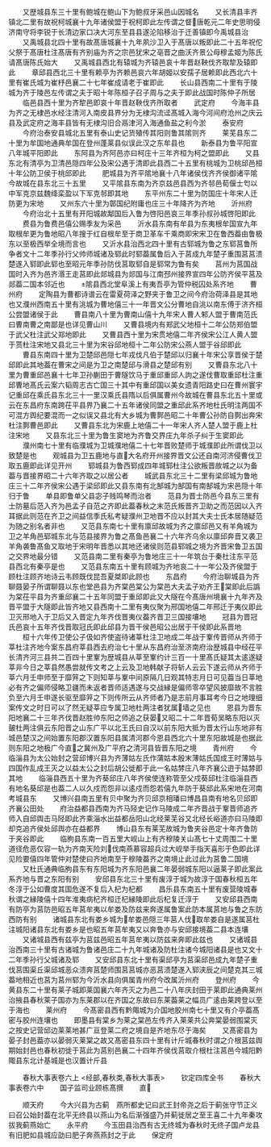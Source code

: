 <!-- { "loadSidebar": true } -->
　　又歴城县东三十里有鲍城在鲍山下为鲍叔牙采邑山因城名
　　又长清县丰齐镇北二里有故祝柯城襄十九年诸侯盟于祝柯即此左传谓之督唐乾元二年史思明侵济南守将李锐于长清边家口决大河东至县县遂沦陷移治于迁善镇即今禹城县治
　　又禹城县北四十里有故髙唐城襄十九年夙沙卫入于髙唐以叛即此二十五年祝佗父祭于髙唐杜注髙唐有齐别庙为齐之宗邑犹宋之亳晋之曲沃齐景公母穆孟姬为陈氏请髙唐陈氏始大
　　又禹城县西北有辕城为齐辕邑哀十年晋赵鞅伐齐取犂及辕即此
　　章邱县西北三十里有赖亭为齐赖邑哀六年胡姬以安孺子居赖即此西北六十里有崔氏城为崔杼邑襄二十七年崔成请老于崔即此
　　长山县西南二十里有于陵城为齐于陵邑左传谓之夫于昭十年陈桓子召子周与之夫于即此战国时陈仲子所居
　　临邑县西十里为齐犂邑即哀十年晋赵鞅伐齐所取者
　　武定府
　　今海丰县为齐之无棣邑水经注清河入南皮县界分为无棣沟流迳髙城入海今河间府沧州之庆云县及武定府之海丰县皆有无棣沟旧合鬲津河入海通鱼盐之利今淤
　　泰安府
　　今府治泰安县城北五里有泰山史记货殖传其阳则鲁其隂则齐
　　莱芜县东二十里为牟国地通典牟国在登州蓬莱县似误此汉之东牟县也
　　新泰县为鲁平阳宣八年城平阳即此
　　东阿县为齐阿邑亦曰柯庄十三年齐桓为柯之盟即此
　　又县东北有清亭为卫清邑隠四年公及宋公遇于清即此县西二十五里有桃城为卫桃邱邑桓十年公防卫侯于桃邱即此
　　肥城县为齐平隂地襄十八年诸侯伐齐齐侯御诸平隂今故城在县东北三十五里
　　又平隂县东南为齐京兹邑县西为齐邿邑荀偃士匄以中军克京兹魏绛栾盈以下军克邿即其地
　　东平州东二十里为防国庄十年宋人迁防更为宋地
　　又州东六十里为鄣国纪附庸也庄三十年降齐为齐地
　　沂州府
　　今府治北十五里有开阳城故鄅国后入鲁为啓阳邑哀三年季孙叔孙城啓阳即此
　　费县为鲁费邑僖公赐季友为采邑
　　沂水县东南有牟县为东夷根牟国宣九年取根牟更为鲁地昭八年搜于红自根牟至于商卫革车千乘商即宋宋卫在鲁西葢由鲁极东以至极西举全境而言也
　　又沂水县治西北四十里有古郓城为鲁之东郓莒鲁所争者文十二年季孙行父帅师城诸及郓此时郓葢属鲁后入于莒成九年楚子重围莒莒溃楚遂入郓即此郓也至昭元年季孙防伐莒取郓自是郓常为鲁有矣
　　莒州为莒国战国时入齐为邑齐湣王走莒即此郯城县为郯国与江南邳州接界宣四年公防齐侯平莒及郯葢二国本邻近也
　　隂县西北堂阜溪上有夷吾亭为管仲税囚处系齐地
　　曹州府
　　定陶县为曹都诗谱云在雷夏荷泽之野夹于鲁卫之间今府治荷泽县是其地也又濮州西南五十里有洮城为曹地僖三十一年晋文公分曹地自洮以南东傅于济齐桓公尝盟诸侯于此
　　曹县南八十里为曹南山僖十九年宋人曹人邾人盟于曹南范氏曰曹南曹之南鄙是也详见曹山川
　　又曹县境内有郑武父地桓十二年公防郑伯盟于武父杜注武父郑地即此
　　又曹县西十里为宋贯地僖二年齐侯宋公江人黄人盟于贳杜注宋地又县北三十里为宋谷邱地桓十二年公防宋公燕人盟于谷邱即此
　　曹县东南四十里为卫楚邱邑隠七年戎伐凡伯于楚邱以归襄十年宋公享晋侯于楚邱即此其地葢在曹宋之间是为卫之南楚邱与滑县之楚邱有别
　　又曹县东北八十里为曹重邱邑襄十七年卫孙蒯田于曹隧饮马于重邱重邱人訽之遂伐曹取重邱杜注重邱曹地髙氏云案六韬周志古亡国三十其中有重邱国以美女遗青阳路史曰在曹州寰宇记重邱在乘氏县东北三十一里汉乘氏县隋以后俱属曹州今故城在曹县东北五十里或云在东昌府东南跨茌平县界乃襄二十五年诸侯同盟之重邱此系齐地杜氏明注两国不可混方舆纪要混而一之似误又县北有大乡城为曹鄸邑昭二十年曹公孙防自鄸出奔宋杜注鄸曹邑即此
　　又曹县东北为宋鹿上地僖二十一年宋人齐人楚人盟于鹿上杜注宋地
　　又县东北三十里为鲁生窦地为齐鲁交界庄九年杀子纠于生窦即此
　　濮州南七十里有临濮城为卫城濮地僖二十七年晋败楚师于城濮即此所谓伐卫以致楚是也
　　观城县为卫五鹿地与直大名府开州接界晋文公还自南河济侵曹伐卫取五鹿即此详见开州
　　郓城县为鲁西郓成四年城郓杜注公欲叛晋故城之以为备葢与晋接界昭二十六年齐取之以居公者
　　城武县东北三十二里有梁邱城为鲁地庄三十二年齐侯宋公遇于梁邱即此又县东南有北郜城为郜国有南郜城为宋邑隠十年归于鲁
　　单县即鲁单父县宓子贱鸣琴而治者
　　范县为晋士防邑今县东三里有士防墓后范入齐为邑孟子自范之齐即此葢春秋之末范氏叛晋齐卫助之而范因以入齐耳据此则范在齐卫之间益信季氏私考疑濮州卫地晋不应以封其大夫士氏本居随疑范为随之别名者非也
　　又范县东南七十里有廪邱故城为齐之廪邱邑又有羊角城为卫之羊角邑郓城东北与范县接界为鲁之髙鱼邑襄二十六年齐乌余以廪邱奔晋又袭卫羊角袭鲁髙鱼又取地于宋明年晋悉以其地还诸侯则范县郓城之境为齐晋宋鲁卫五国之交界地最分错
　　又范县南二里有秦亭为鲁地庄三十一年筑台于秦杜注东平范县西北有秦亭是也
　　又范县东南五十里有顾城为齐地哀二十一年公及齐侯盟于顾杜注顾齐地诗云韦顾既伐昆吾夏桀即此顾也
　　东昌府
　　今府治聊城县为齐聊聂晏子所谓聊聂以东也堂邑县为齐棠邑棠公为棠邑大夫孟子劝齐王棠即此后譌为棠茌平县为齐重邱襄二十五年同盟于重邱即此又大隧在今髙唐州境襄十九年齐及晋平盟于大隧即此皆齐地又县西南十二里有夷仪聚为邢国地僖二年邢迁于夷仪即此卫灭邢地入于卫后又入晋定九年齐伐晋夷仪葢齐晋卫三国接壤地
　　冠县为晋冠氏邑哀十五年齐伐晋取冠氏即此邱县为晋干侯邑昭公出居于干侯即此系晋地
　　桓十六年传卫使公子伋如齐使盗待诸莘杜注卫地成二年战于鞌传晋师从齐师于莘杜注齐地今案东昌府莘县西去府治七十里从东昌府治至济南府治歴城县中经茌平长清齐河三县共二百四十里鞌为歴城县从莘至鞌约计三百一十里髙氏疑其太逺遂疑莘非今日之莘县然愚尝就传文考之上云及卫地韩献子将斩人云云下遂云师从齐师于莘六月壬申师至于靡笄之下则知莘与鞌中间原隔几日观其特志月日可见葢当日莘地必有齐之偏师侵略卫疆而未返者晋师适遇遂与交战縁是偏师零卒望风披靡故不言胜负至六月壬申遂长驱至靡笄之下则传所云从齐师者乃是志前月事耳考今日之地理细案传文之时日可以了然无疑莘应专属卫地杜两注者犹属墙之见也
　　恩县为晋东阳地襄二十三年齐伐晋赵胜帅东阳之师追之获晏又昭二十二年晋荀吴略东阳以灭皷杜两注俱云东阳晋之山东广平以北王氏曰自汉以前东阳大抵为晋太行山东地非有城邑楚汉之间始置东阳郡汉置东阳县属清河郡今恩县西北六十里东阳故城是也据此则东阳之地极广今直之冀州及广平府之清河县皆晋东阳之境
　　青州府
　　今临淄县为太公始封之营邱博兴县为齐薄姑左氏作蒲姑本殷末薄姑氏国成王时薄姑与四国作乱成王灭之以益太公之封后胡公徙都于此一名姑棼庄八年齐襄公逰于姑棼即其地
　　临淄县西五十里为齐葵邱庄八年齐侯使连称管至父戍葵邱杜注临淄县西有地名葵邱是也葢二人以久戍而怨非以逺戍而怨若僖九年防于葵邱此系宋地在河南考城县东
　　又博兴县南五里有贝中聚为齐贝邱京相璠曰博昌县南有地名贝邱即齐襄公田处
　　府治益都县西南为齐马陉史记作马陵成二年齐晋战于鞌晋师追齐师入自邱舆击马陉即此齐乘淄水出益都岳阳山北经莱芜谷又北经长峪道亦曰马陵即却克追齐侯处邱舆亦在益都界
　　博山县东有莱芜故城为鲁夹谷邑定十年齐鲁防于夹谷即此
　　临朐县东南一百五里大岘山上有齐穆陵关山髙七十丈周围二十里道径危恶仅容一轨为齐南天险刘伐南燕慕容超兵过大岘举手指天喜形于色即此详见险要僖四年管仲对楚使曰齐地南至于穆陵葢齐之南境止此过此为莒鲁二国境
　　又杜氏通典临朐县东有东阳城为齐东阳邑襄二年晏弱城东阳以逼莱子即此案此系齐地与晋之东阳有别
　　安邱县东北三十里有废淳于城为故淳于国春秋桓五年冬淳于公如曹度其国危遂不复后入杞为杞都
　　昌乐县东南五十里有废营陵城春秋谓之縁陵僖十四年淮夷病杞齐桓迁杞縁陵即此后杞复迁淳于
　　又安邱县西南有防亭为莒防邑昭五年莒牟夷以牟娄及防兹来奔遂属鲁案此防本属莒地与鲁之东防西防有别
　　诸城县东北有娄乡城为牟娄邑隠三年莒人伐取牟娄自是遂属莒杜注城阳诸县东北有娄乡是也昭五年莒牟夷又以奔鲁亦与安邱接境葢二县本连壤
　　又诸城县西有兹亭为莒兹邑昭五年莒牟夷以防兹来奔即此兹也
　　又诸城县治西南三十里有古诸城为鲁诸邑庄二十九年城诸及防杜注诸今城阳诸县是也又文十二年季孙行父城诸及郓
　　又安邱县东北十里有渠邱亭为莒渠邱邑成九年楚子重伐莒围渠丘渠邱城恶众溃奔莒楚师围莒莒城亦恶莒溃楚遂入郓浃辰之间楚克其三城葢地相近也莒为莒州郓为今沂水县向俱属青州府今改属沂州府
　　登州府
　　今黄县东二十里有莱子城即莱国襄六年齐灭之为邑二十八年庆封田于莱即此通典莱州治掖县春秋莱子国亦为东莱郡以在齐国之东故曰东莱葢莱之幅员广逺由莱跨登以至于海也
　　莱州府
　　今髙密县西有黔陬城为介国地胶州南七十里又有介亭葢髙密与胶州连壤也
　　即墨县有棠乡为莱之棠邑左传齐入莱莱共公奔棠晏弱围棠灭之按史记营邱边莱莱地甚广亘登莱二府之境自是齐地东尽于海矣
　　又髙密县为晏子封邑葢亦以晏弱灭莱棠之故又髙密县东四十里有计斤城春秋时谓之介根莒兹舆期始封邑也春秋初徙于莒此为莒别邑襄二十四年齐侯伐莒取介根杜注莒邑今城阳黔陬县东北计基城是也汉置计斤县







　　春秋大事表卷六上
<经部,春秋类,春秋大事表>
　　钦定四库全书
　　春秋大事表卷六中
　　国子监司业顾栋髙撰
　　直


















　　顺天府
　　今大兴县为古蓟　燕所都史记曰武王封帝尧之后于蓟张守节正义曰召公始封葢在北平无终县以燕山为名后渐强盛乃并蓟徙居之至王喜二十九年秦攻拔我蓟燕始亡
　　永平府
　　今玉田县治西有古无终城为春秋时无终子国卢龙县有旧肥如县城应劭曰肥子奔燕燕封之于此
　　保定府
